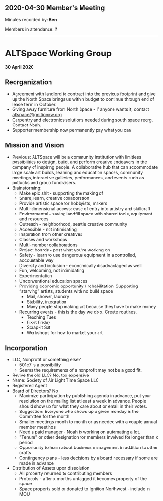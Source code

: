 ## 2020-04-30 Member's Meeting

Minutes recorded by: **Ben**

Members in attendance: **?**

---


# ALTSpace Working Group
**30 April 2020**

## Reorganization
* Agreement with landlord to contract into the previous footprint and give up the North Space brings us within budget to continue through end of lease term in October.
* Giving away furniture from North Space - if anyone wants it, contact altspace@ignitionnw.org
* Carpentry and electronics solutions needed during south space reorg. Contact Noah.
* Supporter membership now permanently pay what you can

## Mission and Vision
* Previous:  ALTSpace will be a community institution with limitless possibilities to design, build, and perform creative endeavors in the company of inspiring people. A collaborative hub that can accommodate large scale art builds, learning and education spaces, community meetings, interactive galleries, performances, and events such as potlucks and group fundraisers. 
* Brainstorming:
   * Make epic shit - supporting the making of
   * Share, learn, creative collaboration
   * Provide artistic space for hobbyists, makers
   * Multi-dimensional access: ease of entry into artistry and skillcraft
   * Environmental - saving landfill space with shared tools, equipment and resources
   * Outreach - neighborhood, seattle creative community
   * Accessible - not intimidating
   * Inspiration from other creatives
   * Classes and workshops
   * Multi-member collaborations
   * Project boards - post what you’re working on
   * Safety - learn to use dangerous equipment in a controlled, accountable way
   * Diversity and inclusion - economically disadvantaged as well
   * Fun, welcoming, not intimidating
   * Experimentation
   * Unconventional education spaces
   * Providing economic opportunity / rehabilitation. Supporting “starving” artists, students with no build space
     * Mail, shower, laundry
     * Stability, integration
     * Many people stop making art because they have to make money 
   * Recurring events - this is the day we do x. Create routines.
     * Teaching Tues
     * Fix-it Friday
     * Scrap-it Sat
     * Workshops for how to market your art

## Incorporation
* LLC, Nonprofit or something else?
  * 501c7 is a possibility
  * Seems the requirements of a nonprofit may not be a good fit.
* Revive the old LLC? No, too expensive
* Name: Society of Air Light Time Space LLC
* Registered Agent
* Board of Directors? No
  * Maximize participation by publishing agenda in advance, put your resolution on the mailing list at least a week in advance. People should show up for what they care about or email in their votes.
  * Suggestion: Everyone who shows up a given monday is the Committee for the month
  * Smaller meetings month to month or as needed with a couple annual member meetings
  * Need a paid manager - Noah is working on automating a lot.
  * "Tenure" or other designation for members involved for longer than x period
  * Opportunity to learn about business management in addition to other crafts
  * Contingency plans - less decisions by a board necessary if some are made in advance
* Distribution of Assets upon dissolution
  * All property returned to contributing members
  * Protocols - after x months untagged it becomes property of the space
  * Space property sold or donated to Ignition Northwest - include in MOU
